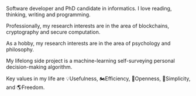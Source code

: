 <!--
**stanbar/stanbar** is a ✨ _special_ ✨ repository because its `README.md` (this file) appears on your GitHub profile.

Here are some ideas to get you started:

- 🔭 I’m currently working on ...
- 🌱 I’m currently learning ...
- 👯 I’m looking to collaborate on ...
- 🤔 I’m looking for help with ...
- 💬 Ask me about ...
- 📫 How to reach me: ...
- 😄 Pronouns: ...
- ⚡ Fun fact: ...
-->

Software developer and PhD candidate in informatics. I love reading, thinking, writing and programming.

Professionally, my research interests are in the area of blockchains, cryptography and secure computation.

As a hobby, my research interests are in the area of psychology and philosophy.

My lifelong side project is a machine-learning self-surveying personal decision-making algorithm.

Key values in my life are 💡Usefulness, 🏍️Efficiency, 🧠Openness, 🍎Simplicity, and 🌎Freedom.

